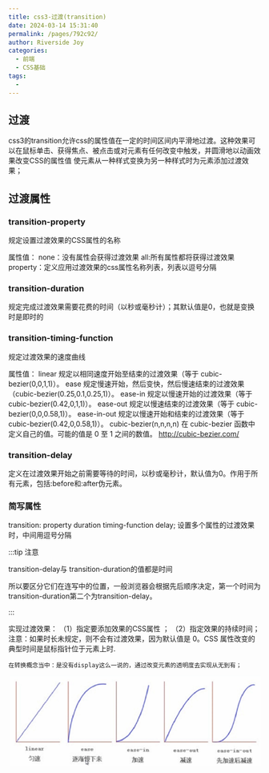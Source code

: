 ```yaml
---
title: css3-过渡(transition)
date: 2024-03-14 15:31:40
permalink: /pages/792c92/
author: Riverside Joy
categories:
  - 前端
  - CSS基础
tags:
  - 
---
```

## 过渡

css3的transition允许css的属性值在一定的时间区间内平滑地过渡。这种效果可以在鼠标单击、获得焦点、被点击或对元素有任何改变中触发，并圆滑地以动画效果改变CSS的属性值
使元素从一种样式变换为另一种样式时为元素添加过渡效果；

## 过渡属性

###  transition-property

规定设置过渡效果的CSS属性的名称

属性值：
     none：没有属性会获得过渡效果
     all:所有属性都将获得过渡效果
     property：定义应用过渡效果的css属性名称列表，列表以逗号分隔

### transition-duration

规定完成过渡效果需要花费的时间（以秒或毫秒计）；其默认值是0，也就是变换时是即时的

### transition-timing-function

规定过渡效果的速度曲线

属性值：
    linear	规定以相同速度开始至结束的过渡效果（等于 cubic-bezier(0,0,1,1)）。
    ease	规定慢速开始，然后变快，然后慢速结束的过渡效果（cubic-bezier(0.25,0.1,0.25,1)）。
    ease-in	规定以慢速开始的过渡效果（等于 cubic-bezier(0.42,0,1,1)）。
    ease-out	规定以慢速结束的过渡效果（等于 cubic-bezier(0,0,0.58,1)）。
    ease-in-out	规定以慢速开始和结束的过渡效果（等于 cubic-bezier(0.42,0,0.58,1)）。
    cubic-bezier(n,n,n,n)	在 cubic-bezier 函数中定义自己的值。可能的值是 0 至 1 之间的数值。
    http://cubic-bezier.com/

### transition-delay

定义在过渡效果开始之前需要等待的时间，以秒或毫秒计，默认值为0。作用于所有元素，包括:before和:after伪元素。

###  简写属性

transition: property duration timing-function delay; 设置多个属性的过渡效果时，中间用逗号分隔

:::tip 注意

transition-delay与 transition-duration的值都是时间

所以要区分它们在连写中的位置，一般浏览器会根据先后顺序决定，第一个时间为 transition-duration第二个为transition-delay。

:::

实现过渡效果：
（1）指定要添加效果的CSS属性 ；
（2）指定效果的持续时间；
注意：如果时长未规定，则不会有过渡效果，因为默认值是 0。CSS 属性改变的典型时间是鼠标指针位于元素上时.

`在转换概念当中：是没有display这么一说的，通过改变元素的透明度去实现从无到有；`

![](./17img/8.png)

